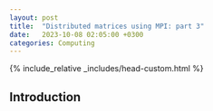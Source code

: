 ```yaml
---
layout:	post
title:	"Distributed matrices using MPI: part 3"
date:	2023-10-08 02:05:00 +0300
categories: Computing
---
```

{% include_relative _includes/head-custom.html %}


## Introduction

